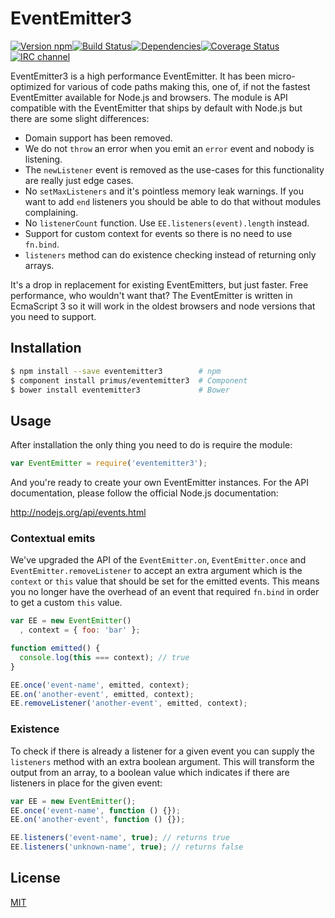 # EventEmitter3

[![Version npm](https://img.shields.io/npm/v/eventemitter3.svg?style=flat-square)](http://browsenpm.org/package/eventemitter3)[![Build Status](https://img.shields.io/travis/primus/eventemitter3/master.svg?style=flat-square)](https://travis-ci.org/primus/eventemitter3)[![Dependencies](https://img.shields.io/david/primus/eventemitter3.svg?style=flat-square)](https://david-dm.org/primus/eventemitter3)[![Coverage Status](https://img.shields.io/coveralls/primus/eventemitter3/master.svg?style=flat-square)](https://coveralls.io/r/primus/eventemitter3?branch=master)[![IRC channel](https://img.shields.io/badge/IRC-irc.freenode.net%23primus-00a8ff.svg?style=flat-square)](https://webchat.freenode.net/?channels=primus)

EventEmitter3 is a high performance EventEmitter. It has been micro-optimized
for various of code paths making this, one of, if not the fastest EventEmitter
available for Node.js and browsers. The module is API compatible with the
EventEmitter that ships by default with Node.js but there are some slight
differences:

- Domain support has been removed.
- We do not `throw` an error when you emit an `error` event and nobody is
  listening.
- The `newListener` event is removed as the use-cases for this functionality are
  really just edge cases.
- No `setMaxListeners` and it's pointless memory leak warnings. If you want to
  add `end` listeners you should be able to do that without modules complaining.
- No `listenerCount` function. Use `EE.listeners(event).length` instead.
- Support for custom context for events so there is no need to use `fn.bind`.
- `listeners` method can do existence checking instead of returning only arrays.

It's a drop in replacement for existing EventEmitters, but just faster. Free
performance, who wouldn't want that? The EventEmitter is written in EcmaScript 3
so it will work in the oldest browsers and node versions that you need to
support.

## Installation

```bash
$ npm install --save eventemitter3        # npm
$ component install primus/eventemitter3  # Component
$ bower install eventemitter3             # Bower
```

## Usage

After installation the only thing you need to do is require the module:

```js
var EventEmitter = require('eventemitter3');
```

And you're ready to create your own EventEmitter instances. For the API
documentation, please follow the official Node.js documentation:

http://nodejs.org/api/events.html

### Contextual emits

We've upgraded the API of the `EventEmitter.on`, `EventEmitter.once` and
`EventEmitter.removeListener` to accept an extra argument which is the `context`
or `this` value that should be set for the emitted events. This means you no
longer have the overhead of an event that required `fn.bind` in order to get a
custom `this` value.

```js
var EE = new EventEmitter()
  , context = { foo: 'bar' };

function emitted() {
  console.log(this === context); // true
}

EE.once('event-name', emitted, context);
EE.on('another-event', emitted, context);
EE.removeListener('another-event', emitted, context);
```

### Existence

To check if there is already a listener for a given event you can supply the
`listeners` method with an extra boolean argument. This will transform the
output from an array, to a boolean value which indicates if there are listeners
in place for the given event:

```js
var EE = new EventEmitter();
EE.once('event-name', function () {});
EE.on('another-event', function () {});

EE.listeners('event-name', true); // returns true
EE.listeners('unknown-name', true); // returns false
```

## License

[MIT](LICENSE)
